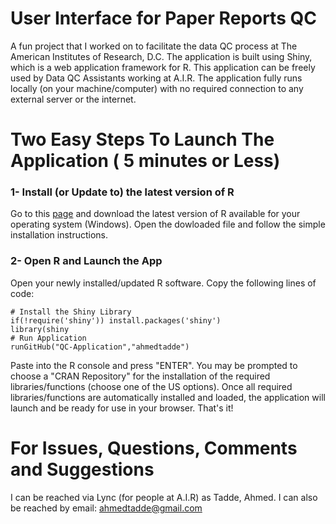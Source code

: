 # User Interface for Paper Reports QC
A fun project that I worked on to facilitate the data QC process at The American Institutes of Research, D.C. The application is built using Shiny, which is a web application framework for R. This application can be freely used by Data QC Assistants working at A.I.R. The application fully runs locally (on your machine/computer) with no required connection to any external server or the internet.



# Two Easy Steps To Launch The Application ( 5 minutes or Less)
### 1- Install (or Update to) the latest version of R
Go to this [page](https://cran.rstudio.com/) and download the latest version of R available for your operating system (Windows). Open the dowloaded file and follow the simple installation instructions.

### 2- Open R and Launch the App
Open your newly installed/updated R software. Copy the following lines of code:
```
# Install the Shiny Library
if(!require('shiny')) install.packages('shiny')
library(shiny
# Run Application
runGitHub("QC-Application","ahmedtadde")

```
Paste into the R console and press "ENTER". You may be prompted to choose a "CRAN Repository" for the installation of the required libraries/functions (choose one of the US options). Once all required libraries/functions are automatically installed and loaded, the application will launch and be ready for use in your browser. That's it!

# For Issues, Questions, Comments and Suggestions
I can be reached via Lync (for people at A.I.R) as Tadde, Ahmed. I can also be reached by email: ahmedtadde@gmail.com
